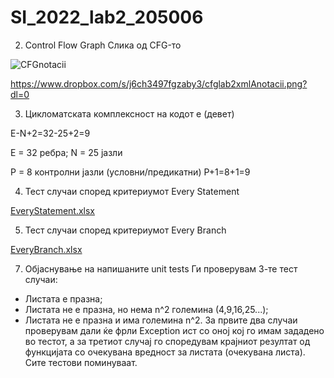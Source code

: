 # SI_2022_lab2_205006

2. Control Flow Graph 
Слика од CFG-то

![CFGnotacii](https://user-images.githubusercontent.com/100210063/170839093-8c694ccb-11ac-477f-bb39-5c6d3efadb25.png)

https://www.dropbox.com/s/j6ch3497fgzaby3/cfglab2xmlAnotacii.png?dl=0


3. Цикломатската комплексност на кодот е (девет)

E-N+2=32-25+2=9

E = 32 ребра; 
N = 25 јазли

P = 8 контролни јазли (условни/предикатни)
P+1=8+1=9

4. Тест случаи според критериумот Every Statement

[EveryStatement.xlsx](https://github.com/Ackolakitus/SI_2022_lab2_205006/files/8791670/EveryStatement.xlsx)


5. Тест случаи според критериумот Every Branch

[EveryBranch.xlsx](https://github.com/Ackolakitus/SI_2022_lab2_205006/files/8791671/EveryBranch.xlsx)


7. Објаснување на напишаните unit tests
Ги проверувам 3-те тест случаи:
  - Листата е празна;
  - Листата не е празна, но нема n^2 големина (4,9,16,25...);
  - Листата не е празна и има големина n^2.
За првите два случаи проверувам дали ќе фрли Exception ист со оној кој го имам зададено во тестот, а за третиот случај го споредувам крајниот резултат од функцијата со очекувана вредност за листата (очекувана листа).
Сите тестови поминуваат.
